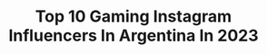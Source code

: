 ---
title: Top 10 Gaming Instagram Influencers In Argentina In 2023
description: >-
  Find top gaming Instagram influencers in Argentina in 2023. Most popular hashtags: #gamer #gaming #gamergirl #streaming.
platform: Instagram
hits: 40
text_top: Identify the most popular Instagram accounts on inBeat.
text_bottom: Our database has 40 Instagram influencers like this in Argentina for you to work with.
profiles:
  - username: "sessenwanger"
    fullname: >-
      SESSEN  🐍
    bio: >-
      Streamer en @twitch Streamer del gaming crew: @espngamingstudio TikTok: sessen.wanger
    location: "Argentina"
    followers: 95029
    engagement: 412
    commentsToLikes: 0.017557
    id: ck14gdu174pw20i19zcyospqk
    verified: true
    hashtags: "#nofilter"
  - username: "papisosa0"
    fullname: >-
      PapiSosa
    bio: >-
      🔵Facebook Gaming Partner ⚫️Challenger en LoLsito ⚪️papisosacontacto@gmail.com 🔴Youtube: PapiSosa 🔘Streams diarios en:
    location: "Argentina"
    followers: 24874
    engagement: 578
    commentsToLikes: 0.083060
    id: ck5c5rl3p40rq0i11rrvycey4
    verified: false
    hashtags: "#lpp, #leagueoflegends, #leaguepartner, #lpplatam"
  - username: "dexhight"
    fullname: >-
      Jorlu
    bio: >-
      Jugador competitivo 🇵🇪 Jugador de 2 dedos + Giroscopio Hago directos en Facebook gaming 🔴 👇
    location: "Argentina"
    followers: 2879
    engagement: 1615
    commentsToLikes: 0.062133
    id: ck13artbpruyq0i19gr0ijp3a
    verified: false
    hashtags: "#girlswhoshuffle, #shuffledance, #guerrerojah, #selected"
  - username: "maximus_gaming_hardware"
    fullname: >-
      Maximus Argentina [OFICIAL]
    bio: >-
      🇦🇷 Los Mejores Precios 😃 La Mejor Atención 👾 Kits de Actualización 📦 Envíos / despacho de pedido entre 72 y 96 horas hábiles. 🕹Seguinos en FB y YT
    location: "Argentina"
    followers: 164477
    engagement: 358
    commentsToLikes: 0.125717
    id: ck5pwnjqznodp0i11q5zae4pj
    verified: false
    hashtags: "#computadoras, #gaming, #novedades, #enviosatodoelpais"
  - username: "arandana"
    fullname: >-
      Arándana
    bio: >-
      👾Streams: Martes, Jueves y Domingo en YT 🎮PlayStation, Xbox, Nintendo y PC 📩Contacto: ararandana@gmail.com ⬇️Último video de YouTube
    location: "Argentina"
    followers: 28761
    engagement: 1382
    commentsToLikes: 0.047672
    id: ckapa4sikuphb0i78s0zlbi43
    verified: false
    hashtags: "#nintendofan, #setupgamer, #monster, #pc"
  - username: "sheissoheavy"
    fullname: >-
      мєℓιѕѕα exx 🖤🔪
    bio: >-
      Guitarra y voz en @magicclicks 🔥 #music #videogames
    location: "Argentina"
    followers: 19530
    engagement: 490
    commentsToLikes: 0.119124
    id: ck5q7qxm72q4n0i110ij541gr
    verified: false
    hashtags: "#gaming, #ps4, #gamergirl, #musiclife"
  - username: "saandracabeza"
    fullname: >-
      Sandra · Leviathan
    bio: >-
      @twitch partner | #GiantsCrew @giantsgaming 🔺 10% prozis: 𝗟𝗘𝗩𝗜𝗔𝗧𝗛𝗔𝗡 • Business | leviathan@youhub.es • Contact | sandraleviathan@gmail.com
    location: "Argentina"
    followers: 67239
    engagement: 1723
    commentsToLikes: 0.009744
    id: ck9hcgj5hla5n0j782e0u372v
    verified: false
    hashtags: "#tbt, #streamer, #instagood, #summer"
  - username: "javi.geek"
    fullname: >-
      Jαʋι Gєєk 👾
    bio: >-
      Geek & Egresada de Derecho • 🎙TVHost: #TVWild @wildesportsla • Sponsored by @marvellatam • 10% Dcto en @ascendent_chile Código: JAVIGEEK
    location: "Argentina"
    followers: 9184
    engagement: 617
    commentsToLikes: 0.071372
    id: ckapaen0jvsnr0i78n134fh05
    verified: false
    hashtags: "#lolchile, #marvel, #gamingsetup, #geekroom"
  - username: "neverplayertwo"
    fullname: >-
      neverplayertwO 🎮
    bio: >-
      🕹| Nintendo Maniac 🇪🇸🇬🇧 ⠀⠀⠀ 🕹| DM for collabs 📩⠀⠀⠀ 🕹| Argentina 🇦🇷⠀⠀ 🎮 | @fatalgrips AMBASSADOR 10% code: NEVERPLAYERTWO10 #nintendo
    location: "Argentina"
    followers: 5787
    engagement: 1800
    commentsToLikes: 0.047100
    id: ckf5lvh4sr6u40j23qgmczjls
    verified: false
    hashtags: "#ninstagram, #retrocollectiveus, #nintendolife, #retrocollective"
  - username: "rippyrizza"
    fullname: >-
      Rippy Rizza
    bio: >-
      Productor y Host en @malditosnerds para @vorterixok y en @manijomio para @flowcontenidos. Me leen en malditosnerds.com. MalditosNerdsVX en @youtube.
    location: "Argentina"
    followers: 12541
    engagement: 628
    commentsToLikes: 0.129529
    id: ck0w416twwa5o0i193ie5xpud
    verified: false
    hashtags: "#concurso, #argentina, #gaming, #fifa"
---